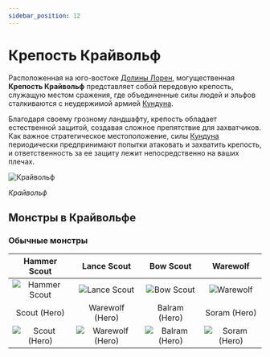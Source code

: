 ```yaml
---
sidebar_position: 12
---
```


# Крепость Крайвольф

Расположенная на юго-востоке [Долины Лорен](/maps/valley-of-loren), могущественная **Крепость Крайвольф** представляет собой передовую крепость, служащую местом сражения, где объединенные силы людей и эльфов сталкиваются с неудержимой армией [Кундуна](/special-monsters/bosses/kundun).

Благодаря своему грозному ландшафту, крепость обладает естественной защитой, создавая сложное препятствие для захватчиков. Как важное стратегическое местоположение, силы [Кундуна](/special-monsters/bosses/kundun) периодически предпринимают попытки атаковать и захватить крепость, и ответственность за ее защиту лежит непосредственно на ваших плечах.

![Крайвольф](/img/maps/crywolf.webp)

_Крайвольф_

## Монстры в Крайвольфе

### Обычные монстры

|                      Hammer Scout                       |                         Lance Scout                         |                        Bow Scout                        |                       Warewolf                        |
| :-----------------------------------------------------: | :---------------------------------------------------------: | :-----------------------------------------------------: | :---------------------------------------------------: |
| ![Hammer Scout](/img/monsters/crywolf/hammer-scout.jpg) |    ![Lance Scout](/img/monsters/crywolf/lance-scout.jpg)    |    ![Bow Scout](/img/monsters/crywolf/bow-scout.jpg)    |    ![Warewolf](/img/monsters/crywolf/warewolf.jpg)    |
|                      Scout (Hero)                       |                       Warewolf (Hero)                       |                      Balram (Hero)                      |                     Soram (Hero)                      |
|  ![Scout (Hero)](/img/monsters/crywolf/scout-hero.jpg)  | ![Warewolf (Hero)](/img/monsters/crywolf/warewolf-hero.jpg) | ![Balram (Hero)](/img/monsters/crywolf/balram-hero.jpg) | ![Soram (Hero)](/img/monsters/crywolf/soram-hero.jpg) |
